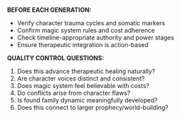 **BEFORE EACH GENERATION:**
- Verify character trauma cycles and somatic markers
- Confirm magic system rules and cost adherence  
- Check timeline-appropriate authority and power stages
- Ensure therapeutic integration is action-based

**QUALITY CONTROL QUESTIONS:**
1. Does this advance therapeutic healing naturally?
2. Are character voices distinct and consistent?
3. Does magic system feel believable with costs?
4. Do conflicts arise from character flaws?
5. Is found family dynamic meaningfully developed?
6. Does this connect to larger prophecy/world-building?